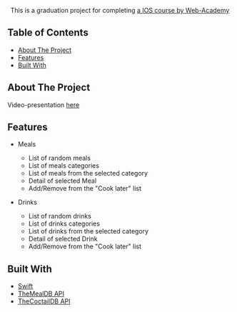 <!-- PROJECT LOGO -->

  <p align="center">
    This is a graduation project for completing <a href="https://web-academy.ua/">a IOS course by Web-Academy</a>
  </p>

<!-- TABLE OF CONTENTS -->
## Table of Contents

* [About The Project](#about-the-project)
* [Features](#features)
* [Built With](#built-with)

<!-- ABOUT THE PROJECT -->
## About The Project

Video-presentation [here](https://youtu.be/gWtGGMyoJ2M)


## Features
- Meals
   - List of random meals
   - List of meals categories 
   - List of meals from the selected category
   - Detail of selected Meal
   - Add/Remove from the "Cook later" list
   
- Drinks
   - List of random drinks
   - List of drinks categories 
   - List of drinks from the selected category
   - Detail of selected Drink
   - Add/Remove from the "Cook later" list

## Built With
* [Swift](https://developer.apple.com/swift/)
* [TheMealDB API](https://www.themealdb.com/)
* [TheCoctailDB API](https://www.thecocktaildb.com/)
